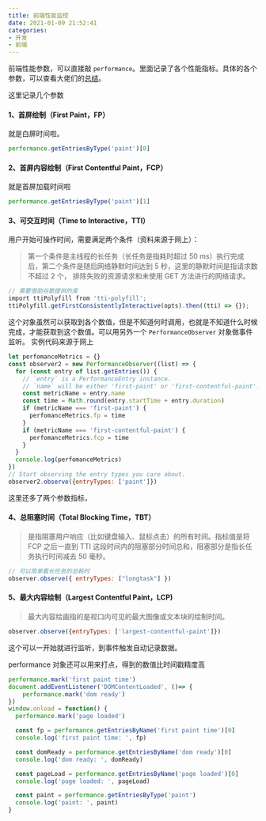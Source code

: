 ```yaml
---
title: 前端性能监控
date: 2021-01-09 21:52:41
categories:
- 开发
- 前端
---
```


前端性能参数，可以直接敲 `performance`。里面记录了各个性能指标。具体的各个参数，可以查看大佬们的[总结](http://www.alloyteam.com/2015/09/explore-performance/#prettyPhoto)。

这里记录几个参数

#### 1、首屏绘制（First Paint，FP）
就是白屏时间啦。
```js
performance.getEntriesByType('paint')[0]
```

#### 2、首屏内容绘制（First Contentful Paint，FCP）
就是首屏加载时间啦
```js
performance.getEntriesByType('paint')[1]
```

<!--more-->

#### 3、可交互时间（Time to Interactive，TTI）
用户开始可操作时间，需要满足两个条件（资料来源于网上）：
> 第一个条件是主线程的长任务（长任务是指耗时超过 50 ms）执行完成后，第二个条件是随后网络静默时间达到 5 秒，这里的静默时间是指请求数不超过 2 个， 排除失败的资源请求和未使用 GET 方法进行的网络请求。
```js
// 需要借助谷歌提供的库
import ttiPolyfill from 'tti-polyfill'; 
ttiPolyfill.getFirstConsistentlyInteractive(opts).then((tti) => {});
```

这个对象虽然可以获取到各个数值，但是不知道何时调用，也就是不知道什么时候完成，才能获取到这个数值。可以用另外一个 `PerformanceObserver` 对象做事件监听。
实例代码来源于网上
```js
let perfomanceMetrics = {}
const observer2 = new PerformanceObserver((list) => {
  for (const entry of list.getEntries()) {
    // `entry` is a PerformanceEntry instance.
    // `name` will be either 'first-paint' or 'first-contentful-paint'.
    const metricName = entry.name
    const time = Math.round(entry.startTime + entry.duration)
    if (metricName === 'first-paint') {
      perfomanceMetrics.fp = time
    }
    if (metricName === 'first-contentful-paint') {
      perfomanceMetrics.fcp = time
    }
  }
  console.log(perfomanceMetrics) 
})
// Start observing the entry types you care about.
observer2.observe({entryTypes: ['paint']})
```

这里还多了两个参数指标，

#### 4、总阻塞时间（Total Blocking Time，TBT）
> 是指阻塞用户响应（比如键盘输入、鼠标点击）的所有时间。指标值是将 FCP 之后一直到 TTI 这段时间内的阻塞部分时间总和，阻塞部分是指长任务执行时间减去 50 毫秒。
```js
// 可以简单看长任务的总耗时
observer.observe({ entryTypes: ["longtask"] })
```

#### 5、最大内容绘制（Largest Contentful Paint，LCP)
> 最大内容绘画指的是视口内可见的最大图像或文本块的绘制时间。
```js
observer.observe({entryTypes: ['largest-contentful-paint']})
```

这个可以一开始就进行监听，到事件触发自动记录数据。

performance 对象还可以用来打点，得到的数值比时间戳精度高
```js
performance.mark('first paint time')
document.addEventListener('DOMContentLoaded', ()=> {
    performance.mark('dom ready')
})
window.onload = function() {
  performance.mark('page loaded')

  const fp = performance.getEntriesByName('first paint time')[0]
  console.log('first paint time: ', fp)

  const domReady = performance.getEntriesByName('dom ready')[0]
  console.log('dom ready: ', domReady)

  const pageLoad = performance.getEntriesByName('page loaded')[0]
  console.log('page loaded: ', pageLoad)

  const paint = performance.getEntriesByType('paint')
  console.log('paint: ', paint)
}
```